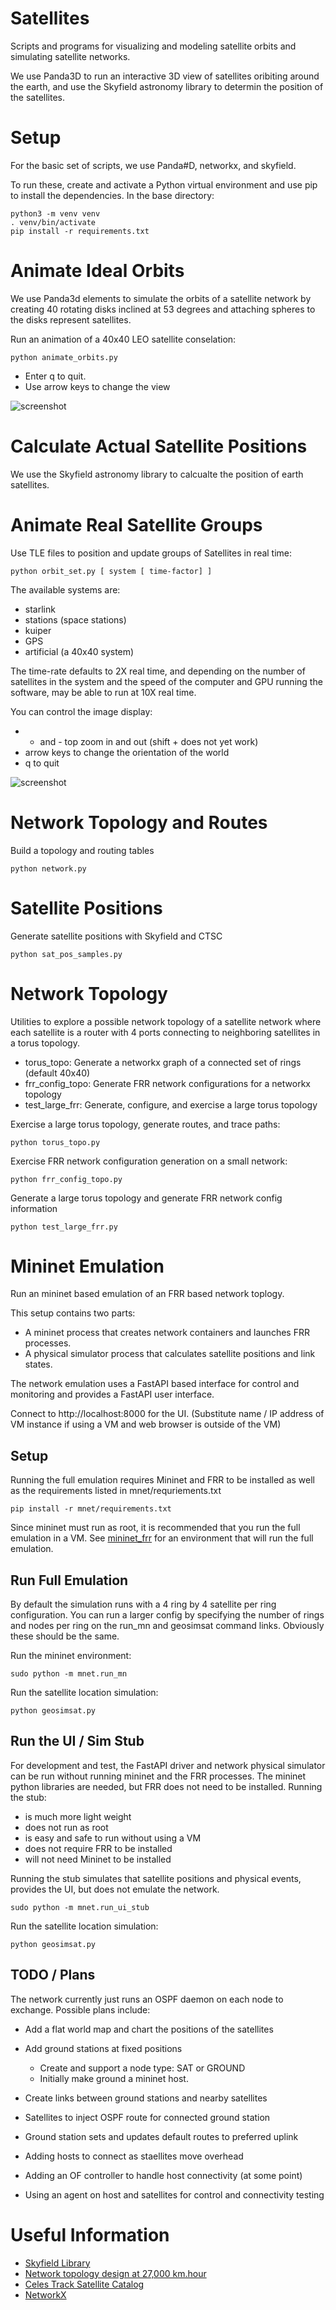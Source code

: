# Satellites
Scripts and programs for visualizing and modeling satellite orbits and
simulating satellite networks.

We use Panda3D to run an interactive 3D view of satellites oribiting around the 
earth, and use the Skyfield astronomy library to determin the position of
the satellites.

# Setup

For the basic set of scripts, we use Panda#D, networkx, and skyfield.

To run these, create and activate a Python virtual environment and use 
pip to install the dependencies.  In the base directory:

```
python3 -m venv venv
. venv/bin/activate
pip install -r requirements.txt
```

# Animate Ideal Orbits
We use Panda3d elements to simulate the orbits of a satellite 
network by creating 40 rotating disks inclined at 53 degrees and 
attaching spheres to the disks represent satellites.

Run an animation of a 40x40 LEO satellite conselation:

```
python animate_orbits.py
```

- Enter q to quit.
- Use arrow keys to change the view

![screenshot](orbits.png)

# Calculate Actual Satellite Positions
We use the Skyfield astronomy library to calcualte the position of
earth satellites.


# Animate Real Satellite Groups
Use TLE files to position and update groups of Satellites in real time:

```
python orbit_set.py [ system [ time-factor] ]
```

The available systems are:
- starlink
- stations (space stations)
- kuiper
- GPS
- artificial (a 40x40 system)

The time-rate defaults to 2X real time, and depending on the number of 
satellites in the system and the speed of the computer and GPU running the
software, may be able to run at 10X real time.

You can control the image display:
- + and - top zoom in and out (shift + does not yet work)
- arrow keys to change the orientation of the world
- q to quit

![screenshot](starlink.png)

# Network Topology and Routes
Build a topology and routing tables
```
python network.py

```

# Satellite Positions
Generate satellite positions with Skyfield and CTSC
```
python sat_pos_samples.py
```

# Network Topology
Utilities to explore a possible network topology of a satellite network where each
satellite is a router with 4 ports connecting to neighboring satellites in a torus 
topology.

- torus_topo: Generate a networkx graph of a connected set of rings (default 40x40)
- frr_config_topo: Generate FRR network configurations for a networkx topology
- test_large_frr: Generate, configure, and exercise a large torus topology

Exercise a large torus topology, generate routes, and trace paths:
```
python torus_topo.py
```

Exercise FRR network configuration generation on a small network:
```
python frr_config_topo.py
```

Generate a large torus topology and generate FRR network config information
```
python test_large_frr.py
```


# Mininet Emulation
Run an mininet based emulation of an FRR based network toplogy.

This setup contains two parts:
- A mininet process that creates network containers and launches FRR processes.
- A physical simulator process that calculates satellite positions and link states.

The network emulation uses a FastAPI based interface for control and monitoring and
provides a FastAPI user interface. 

Connect to http://localhost:8000 for the UI.
(Substitute name / IP address of VM instance if using a VM and web browser is outside of the VM)

## Setup
Running the full emulation requires Mininet and FRR to be installed as well as the requirements
listed in mnet/requriements.txt

```
pip install -r mnet/requirements.txt
```

Since mininet must run as root, it is recommended that you run the full emulation in a VM.
See [mininet_frr](http://github.com/jmwanderer/mininet_frr) for an environment that will run
the full emulation.

## Run Full Emulation

By default the simulation runs with a 4 ring by 4 satellite per ring configuration.
You can run a larger config by specifying the number of rings and nodes per
ring on the run_mn and geosimsat command links. Obviously these should be
the same.

Run the mininet environment:
```
sudo python -m mnet.run_mn
```

Run the satellite location simulation:
```
python geosimsat.py
```

## Run the UI / Sim Stub

For development and test, the FastAPI driver and network physical simulator
can be run without running mininet and the FRR processes. The mininet python libraries
are needed, but FRR does not need to be installed.
Running the stub:
- is much more light weight
- does not run as root
- is easy and safe to run without using a VM
- does not require FRR to be installed
- will not need Mininet to be installed

Running the stub simulates that satellite positions and physical events, 
provides the UI, but does not emulate the network.

```
sudo python -m mnet.run_ui_stub
```

Run the satellite location simulation:
```
python geosimsat.py
```

## TODO / Plans

The network currently just runs an OSPF daemon on each node to exchange.
Possible plans include:
- Add a flat world map and chart the positions of the satellites
- Add ground stations at fixed positions
    - Create and support a node type: SAT or GROUND
    - Initially make ground a mininet host.
- Create links between ground stations and nearby satellites
- Satellites to inject OSPF route for connected ground station
- Ground station sets and updates default routes to preferred uplink

- Adding hosts to connect as staellites move overhead
- Adding an OF controller to handle host connectivity (at some point)
- Using an agent on host and satellites for control and connectivity testing


# Useful Information

- [Skyfield Library](https://rhodesmill.org/skyfield/earth-satellites.html)
- [Network topology design at 27,000 km.hour](https://satnetwork.github.io)
- [Celes Track Satellite Catalog](https://celestrak.org/satcat/search.php)
- [NetworkX](https://networkx.org/documentation/stable/index.html)

